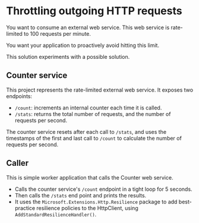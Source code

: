 # Throttling outgoing HTTP requests

You want to consume an external web service. This web service is rate-limited to 100 requests per minute. 

You want your application to proactively avoid hitting this limit.

This solution experiments with a possible solution.

## Counter service
This project represents the rate-limited external web service. It exposes two endpoints:
- `/count`: increments an internal counter each time it is called.
- `/stats`: returns the total number of requests, and the number of requests per second.

The counter service resets after each call to `/stats`, and uses the timestamps of the first and last call to `/count` to calculate the number of requests per second.

## Caller
This is simple worker application that calls the Counter web service. 
- Calls the counter service's `/count` endpoint in a tight loop for 5 seconds.
- Then calls the `/stats` end point and prints the results.
- It uses the `Microsoft.Extensions.Http.Resilience` package to add best-practice resilience policies to the HttpClient, using `AddStandardResilienceHandler()`.

